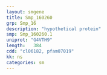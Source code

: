 ```yaml
---
layout: smgene
title: Smp_160260
grp: Smp_16
description: "hypothetical protein"
smp: Smp_160260.1
uniprot: "G4VTH9"
length:   384
cdd: "cl06182, pfam07019"
kk: ns
categories: sm
---
```

